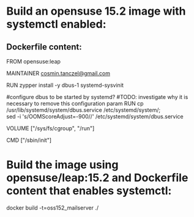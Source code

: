 # Build an opensuse 15.2 image with systemctl enabled:
## Dockerfile content:

FROM opensuse:leap

MAINTAINER cosmin.tanczel@gmail.com

RUN zypper install -y dbus-1 systemd-sysvinit

#configure dbus to be started by systemd?
#TODO: investigate why it is necessary to remove this configuration param
RUN cp /usr/lib/systemd/system/dbus.service /etc/systemd/system/; \
    sed -i 's/OOMScoreAdjust=-900//' /etc/systemd/system/dbus.service

VOLUME ["/sys/fs/cgroup", "/run"]

CMD ["/sbin/init"]

# Build the image using opensuse/leap:15.2 and Dockerfile content that enables systemctl:
docker build -t=oss152_mailserver ./
